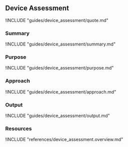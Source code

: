 ## Device Assessment

!INCLUDE "guides/device_assessment/quote.md"

### Summary

!INCLUDE "guides/device_assessment/summary.md"

### Purpose

!INCLUDE "guides/device_assessment/purpose.md"

### Approach

!INCLUDE "guides/device_assessment/approach.md"

### Output

!INCLUDE "guides/device_assessment/output.md"

### Resources

!INCLUDE "references/device_assessment.overview.md"
